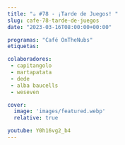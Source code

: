```yaml
---
title: "☕️ #78 - ¡Tarde de Juegos! "
slug: cafe-78-tarde-de-juegos
date: "2023-03-16T08:00:00+00:00"

programas: "Café OnTheNubs"
etiquetas:

colaboradores:
 - capitangolo
 - martapatata
 - dede
 - alba baucells
 - weseven

cover:
  image: 'images/featured.webp'
  relative: true

youtube: Y0h16vg2_b4
---
```



